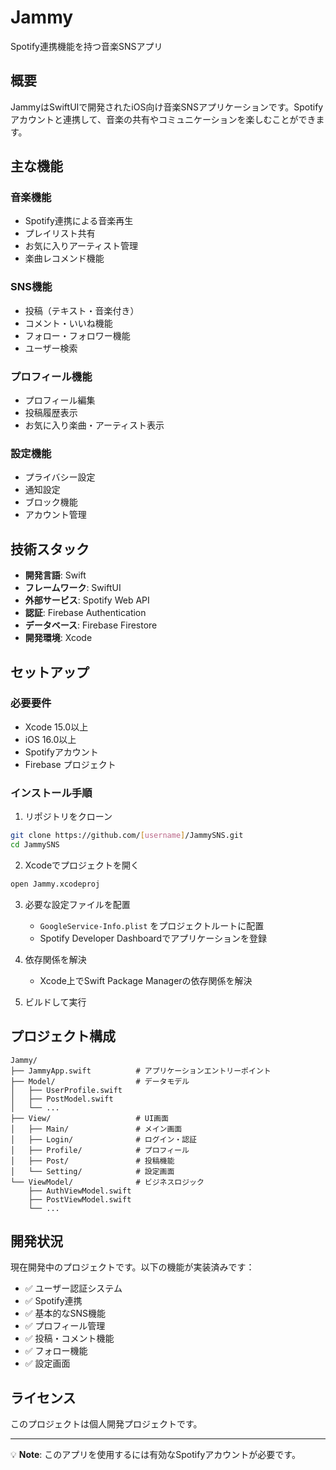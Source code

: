 # Jammy

Spotify連携機能を持つ音楽SNSアプリ

## 概要

JammyはSwiftUIで開発されたiOS向け音楽SNSアプリケーションです。Spotifyアカウントと連携して、音楽の共有やコミュニケーションを楽しむことができます。

## 主な機能

###  音楽機能
- Spotify連携による音楽再生
- プレイリスト共有
- お気に入りアーティスト管理
- 楽曲レコメンド機能

###  SNS機能
- 投稿（テキスト・音楽付き）
- コメント・いいね機能
- フォロー・フォロワー機能
- ユーザー検索

###  プロフィール機能
- プロフィール編集
- 投稿履歴表示
- お気に入り楽曲・アーティスト表示

###  設定機能
- プライバシー設定
- 通知設定
- ブロック機能
- アカウント管理

## 技術スタック

- **開発言語**: Swift
- **フレームワーク**: SwiftUI
- **外部サービス**: Spotify Web API
- **認証**: Firebase Authentication
- **データベース**: Firebase Firestore
- **開発環境**: Xcode

## セットアップ

### 必要要件
- Xcode 15.0以上
- iOS 16.0以上
- Spotifyアカウント
- Firebase プロジェクト

### インストール手順

1. リポジトリをクローン
```bash
git clone https://github.com/[username]/JammySNS.git
cd JammySNS
```

2. Xcodeでプロジェクトを開く
```bash
open Jammy.xcodeproj
```

3. 必要な設定ファイルを配置
   - `GoogleService-Info.plist` をプロジェクトルートに配置
   - Spotify Developer Dashboardでアプリケーションを登録

4. 依存関係を解決
   - Xcode上でSwift Package Managerの依存関係を解決

5. ビルドして実行

## プロジェクト構成

```
Jammy/
├── JammyApp.swift          # アプリケーションエントリーポイント
├── Model/                  # データモデル
│   ├── UserProfile.swift
│   ├── PostModel.swift
│   └── ...
├── View/                   # UI画面
│   ├── Main/               # メイン画面
│   ├── Login/              # ログイン・認証
│   ├── Profile/            # プロフィール
│   ├── Post/               # 投稿機能
│   └── Setting/            # 設定画面
└── ViewModel/              # ビジネスロジック
    ├── AuthViewModel.swift
    ├── PostViewModel.swift
    └── ...
```

## 開発状況

現在開発中のプロジェクトです。以下の機能が実装済みです：

- ✅ ユーザー認証システム
- ✅ Spotify連携
- ✅ 基本的なSNS機能
- ✅ プロフィール管理
- ✅ 投稿・コメント機能
- ✅ フォロー機能
- ✅ 設定画面

## ライセンス

このプロジェクトは個人開発プロジェクトです。


---

💡 **Note**: このアプリを使用するには有効なSpotifyアカウントが必要です。